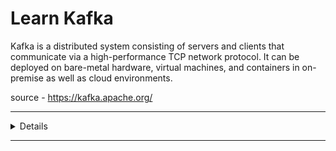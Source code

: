 # Learn Kafka

Kafka is a distributed system consisting of servers and clients that communicate via a high-performance TCP network protocol. It can be deployed on bare-metal hardware, virtual machines, and containers in on-premise as well as cloud environments.

source - https://kafka.apache.org/

---

<details>

    <summary> 1. How to create a topics in kafka ? </summary>
    <p>
    Creating the Kafka topic with 3 partitions and 3 replications. Please make sure you have adequate amount of brokers especially when you specify replication facotr is 3 (you must have 3 brokers added in the cluster).
    To know the number of brokers in the kafka cluster, Login to Ambari/CM and navigate to kafka service where you will find the running brokers listed and another way is to check the broker znode in zookeeper.
```console
Kafka v2.2+:

kafka-topics.sh --bootstrap-server localhost:9092 --topic first_topic --create --partitions 3 --replication-factor 

Kafka v2.1 or less:

kafka-topics.sh --zookeeper localhost:2181 --topic first_topic --create --partitions 3 --replication-factor 3
```
   </p>
</details>   

---
